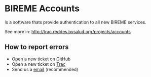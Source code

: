 BIREME Accounts
=================

Is a software thats provide authentication to all new BIREME services. 

See more in: http://trac.reddes.bvsalud.org/projects/accounts


How to report errors
--------------------

- Open a new ticket on GitHub
- Open a new ticket on [Trac](http://trac.reddes.bvsalud.org/projects/accounts)
- Send us a [email](mailto:online@bireme.org) (recommended)



